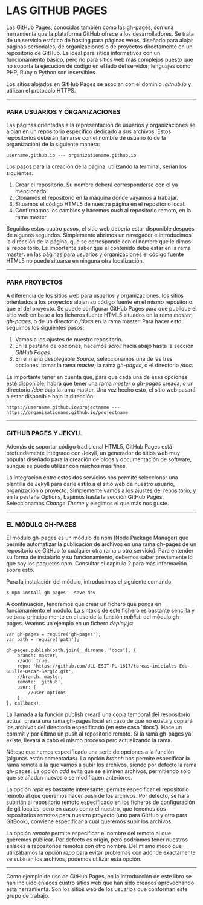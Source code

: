 # LAS GITHUB PAGES

Las GitHub Pages, conocidas también como las gh-pages, son una herramienta que la plataforma GitHub ofrece a los desarrolladores. Se trata de un servicio estático de hosting para páginas webs, diseñado para alojar páginas personales, de organizaciones o de proyectos directamente en un repositorio de GitHub. Es ideal para sitios informativos con un funcionamiento básico, pero no para sitios web más complejos puesto que no soporta la ejecución de código en el lado del servidor; lenguajes como PHP, Ruby o Python son inservibles.

Los sitios alojados en GitHub Pages se asocian con el dominio _.github.io_ y utilizan el protocolo HTTPS.

---

### PARA USUARIOS Y ORGANIZACIONES

Las páginas orientadas a la representación de usuarios y organizaciones se alojan en un repositorio específico dedicado a sus archivos. Estos repositorios deberán llamarse con el nombre de usuario \(o de la organización\) de la siguiente manera:

```
username.github.io --- organizationame.github.io
```

Los pasos para la creación de la página, utilizando la terminal, serían los siguientes:

1. Crear el repositorio. Su nombre deberá corresponderse con el ya mencionado.
2. Clonamos el repositorio en la máquina donde vayamos a trabajar.
3. Situamos el código HTML5 de nuestra página en el repositorio local.
4. Confirmamos los cambios y hacemos _push_ al repositorio remoto, en la rama master. 

Seguidos estos cuatro pasos, el sitio web debería estar disponible después de algunos segundos. Simplemente abrimos un navegador e introducimos la dirección de la página, que se corresponde con el nombre que le dimos al repositorio. Es importante saber que el contenido debe estar en la rama master: en las páginas para usuarios y organizaciones el código fuente HTML5 no puede situarse en ninguna otra localización.

---

### PARA PROYECTOS

A diferencia de los sitios web para usuarios y organizaciones, los sitios orientados a los proyectos alojan su código fuente en el mismo repositorio que el del proyecto. Se puede configurar GitHub Pages para que publique el sitio web en base a los ficheros fuente HTML5 situados en la rama _master_, _gh-pages_, o de un directorio _/docs_ en la rama master. Para hacer esto, seguimos los siguientes pasos:

1. Vamos a los ajustes de nuestro repositorio.
2. En la pestaña de opciones, hacemos _scroll_ hacia abajo hasta la sección _GitHub Pages_. 
3. En el menú desplegable _Source_, seleccionamos una de las tres opciones: tomar la rama _master_, la rama _gh-pages_, o el directorio _/doc_. 

Es importante tener en cuenta que, para que cada una de esas opciones esté disponible, habrá que tener una rama _master_ o _gh-pages_ creada, o un directorio _/doc_ bajo la rama master. Una vez hecho esto, el sitio web pasará a estar disponible bajo la dirección:

```
https://username.github.io/projectname --- https://organizationame.github.io/projectname
```

---

### GITHUB PAGES Y JEKYLL

Además de soportar código tradicional HTML5, GitHub Pages está profundamente integrado con Jekyll, un generador de sitios web muy popular diseñado para la creación de blogs y documentación de software, aunque se puede utilizar con muchos más fines.

La integración entre estos dos servicios nos permite seleccionar una plantilla de Jekyll para darle estilo a el sitio web de nuestro usuario, organización o proyecto. Simplemente vamos a los ajustes del repositorio, y en la pestaña Options, bajamos hasta la sección GitHub Pages. Seleccionamos _Change Theme_ y elegimos el que más nos guste.

---

### EL MÓDULO GH-PAGES

El módulo gh-pages es un módulo de npm \(Node Package Manager\) que permite automatizar la publicación de archivos en una rama gh-pages de un repositorio de GitHub \(o cualquier otra rama u otro servicio\). Para entender su forma de instalarlo y su funcionamiento, debemos saber previamente lo que soy los paquetes npm. Consultar el capítulo 2 para más información sobre esto.

Para la instalación del módulo, introducimos el siguiente comando:

```
$ npm install gh-pages --save-dev
```

A continuación, tendremos que crear un fichero que ponga en funcionamiento el módulo. La sintaxis de este fichero es bastante sencilla y se basa principalmente en el uso de la función _publish_ del módulo gh-pages. Veamos un ejemplo en un fichero _deploy.js_:

```
var gh-pages = require('gh-pages');
var path = require('path');

gh-pages.publish(path.join(__dirname, 'docs'), {
    branch: master,
    //add: true,
    repo: 'https://github.com/ULL-ESIT-PL-1617/tareas-iniciales-Edu-Guille-Oscar-Sergio.git',
    //branch: master,
    remote: 'github',
    user: {
        //user options
    }
}, callback);
```

La llamada a la función publish creará una copia temporal del respositorio actual, creará una rama gh-pages local en caso de que no exista y copiará los archivos del directorio especificado \(en este caso 'docs'\). Hace un commit y por último un push al repositorio remoto. Si la rama gh-pages ya existe, llevará a cabo el mismo proceso pero actualizando la rama.

Nótese que hemos especificado una serie de opciones a la función \(algunas están comentadas\). La opción _branch_ nos permite especificar la rama remota a la que vamos a subir los archivos, siendo por defecto la rama gh-pages. La opción _add_ evita que se eliminen archivos, permitiendo solo que se añadan nuevos o se modifiquen anteriores. 

La opción _repo_ es bastante interesante: permite especificar el repositorio remoto al que queremos hacer push de los archivos. Por defecto, se hará subirián al repositorio remoto especificado en los ficheros de configuración de git locales, pero en casos como el nuestro, que tenemos dos repositorios remotos para nuestro proyecto \(uno para GitHub y otro para GitBook\), conviene especificar a cuál queremos subir los archivos. 

La opción _remote_ permite especificar el nombre del remoto al que queremos publicar. Por defecto es origin, pero podríamos tener nuestros enlaces a repositorios remotos con otro nombre. Del mismo modo que utilizábamos la opción _repo_ para evitar problemas con adónde exactamente se subirían los archivos, podemos utilizar esta opción. 

---

Como ejemplo de uso de GitHub Pages, en la introducción de este libro se han incluido enlaces cuatro sitios web que han sido creados aprovechando esta herramienta. Son los sitios web de los usuarios que conforman este grupo de trabajo.

